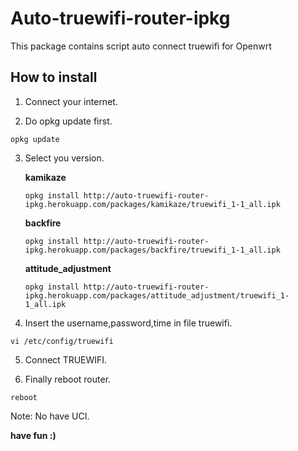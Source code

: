 Auto-truewifi-router-ipkg
=========================

This package contains script auto connect truewifi for Openwrt

How to install
--------------
1. Connect your internet.

2. Do opkg update first.
```shell
opkg update
```

3. Select you version.

   **kamikaze**
   ```shell
   opkg install http://auto-truewifi-router-ipkg.herokuapp.com/packages/kamikaze/truewifi_1-1_all.ipk
   ```
   **backfire**
   ```shell
   opkg install http://auto-truewifi-router-ipkg.herokuapp.com/packages/backfire/truewifi_1-1_all.ipk
   ```
   **attitude_adjustment**
   ```shell
   opkg install http://auto-truewifi-router-ipkg.herokuapp.com/packages/attitude_adjustment/truewifi_1-1_all.ipk
   ```

4. Insert the username,password,time in file truewifi.
```shell
vi /etc/config/truewifi
```
5. Connect TRUEWIFI.

6. Finally reboot router.
```shell
reboot
```
Note: No have UCI.

**have fun :)**
